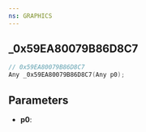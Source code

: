 ```yaml
---
ns: GRAPHICS
---
```

## _0x59EA80079B86D8C7

```c
// 0x59EA80079B86D8C7
Any _0x59EA80079B86D8C7(Any p0);
```

## Parameters
* **p0**:

